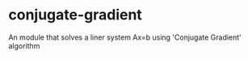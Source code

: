 # conjugate-gradient

An module that solves a liner system Ax=b using 'Conjugate Gradient' algorithm
